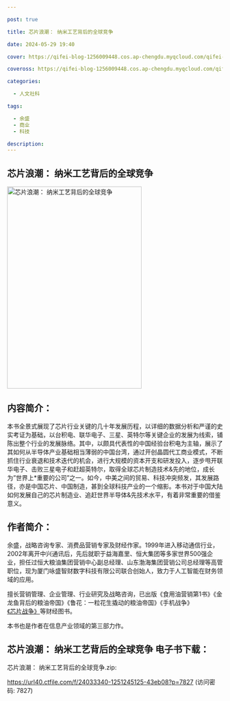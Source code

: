 ```yaml
---

post: true

title: 芯片浪潮： 纳米工艺背后的全球竞争

date: 2024-05-29 19:40

cover: https://qifei-blog-1256009448.cos.ap-chengdu.myqcloud.com/qifei-blog/64fffc8c661c6c8e54c5e89b.jpg

coveross: https://qifei-blog-1256009448.cos.ap-chengdu.myqcloud.com/qifei-blog/64fffc8c661c6c8e54c5e89b.jpg

categories:

  - 人文社科

tags:

  - 余盛
  - 商业
  - 科技

description:
---
```


## 芯片浪潮： 纳米工艺背后的全球竞争
<img alt="芯片浪潮： 纳米工艺背后的全球竞争 " class="aligncenter loaded" data-was-processed="true" decoding="async" fetchpriority="high" height="471" src="https://qifei-blog-1256009448.cos.ap-chengdu.myqcloud.com/qifei-blog/64fffc8c661c6c8e54c5e89b.jpg " style="cursor: zoom-in;" width="314"/>

## 内容简介：

本书全景式展现了芯片行业关键的几十年发展历程，以详细的数据分析和严谨的史实考证为基础，以台积电、联华电子、三星、英特尔等关键企业的发展为线索，铺陈出整个行业的发展脉络。其中，以颇具代表性的中国经验台积电为主轴，展示了其如何从半导体产业基础相当薄弱的中国台湾，通过开创晶圆代工商业模式，不断抓住行业衰退和技术迭代的机会，进行大规模的资本开支和研发投入，逐步甩开联华电子、击败三星电子和赶超英特尔，取得全球芯片制造技术&amp;先的地位，成长为”世界上*重要的公司”之一。如今，中美之间的贸易、科技冲突频发，其发展路径，亦是中国芯片、中国制造，甚到全球科技产业的一个缩影。本书对于中国大陆如何发展自己的芯片制造业、追赶世界半导体&amp;先技术水平，有着非常重要的借鉴意义。

## 作者简介：

余盛，战略咨询专家、消费品营销专家及财经作家。1999年进入移动通信行业，2002年离开中兴通讯后，先后就职于益海嘉里、恒大集团等多家世界500强企业，担任过恒大粮油集团营销中心副总经理、山东渤海集团营销公司总经理等高管职位，现为厦门咏盛智财数字科技有限公司联合创始人，致力于人工智能在财务领域的应用。

擅长营销管理、企业管理、行业研究及战略咨询，已出版《食用油营销第1书》《金龙鱼背后的粮油帝国》《鲁花：一粒花生撬动的粮油帝国》《手机战争》<a href="https://www.huibooks.com/9088.html">《芯片战争》</a>等财经图书。

本书也是作者在信息产业领域的第三部力作。

## 芯片浪潮： 纳米工艺背后的全球竞争 电子书下载：

芯片浪潮： 纳米工艺背后的全球竞争.zip: 

https://url40.ctfile.com/f/24033340-1251245125-43eb08?p=7827 (访问密码: 7827)
